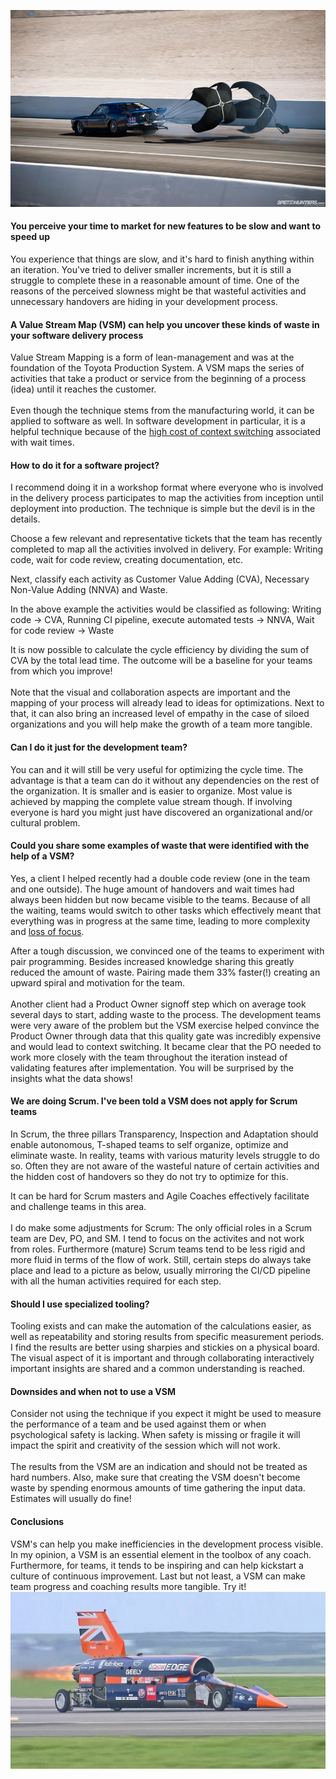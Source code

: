 ![](../parachute.jpg)
#### You perceive your time to market for new features to be slow and want to speed up
You experience that things are slow, and it's hard to finish anything within an iteration. 
You've tried to deliver smaller increments, but it is still a struggle to complete these in a reasonable amount of time. 
One of the reasons of the perceived slowness might be that wasteful activities and unnecessary handovers are hiding in your development process. 
#### A Value Stream Map (VSM) can help you uncover these kinds of waste in your software delivery process
Value Stream Mapping is a form of lean-management and was at the foundation of the Toyota Production System.
A VSM maps the series of activities that take a product or service from the beginning of a process (idea) until it reaches the customer. 
<br/><br/>
Even though the technique stems from the manufacturing world, it can be applied to software as well.
In software development in particular, it is a helpful technique because of the [high cost of context switching](https://34slpa7u66f159hfp1fhl9aur1-wpengine.netdna-ssl.com/wp-content/uploads/2015/06/Slide093.jpg) associated with wait times.
 
#### How to do it for a software project?
I recommend doing it in a workshop format where everyone who is involved in the delivery process participates to map the activities from inception until deployment into production.
The technique is simple but the devil is in the details.

Choose a few relevant and representative tickets that the team has recently completed to map all the activities involved in delivery. For example: Writing code, wait for code review, creating documentation, etc.

Next, classify each activity as Customer Value Adding (CVA), Necessary Non-Value Adding (NNVA) and Waste.

In the above example the activities would be classified as following:
Writing code -> CVA,
Running CI pipeline, execute automated tests -> NNVA,
Wait for code review -> Waste

It is now possible to calculate the cycle efficiency by dividing the sum of CVA by the total lead time. The outcome will be a baseline for your teams from which you improve!
<br/><br/>
Note that the visual and collaboration aspects are important and the mapping of your process will already lead to ideas for optimizations. 
Next to that, it can also bring an increased level of empathy in the case of siloed organizations and you will help make the growth of a team more tangible. 

#### Can I do it just for the development team?
You can and it will still be very useful for optimizing the cycle time.
The advantage is that a team can do it without any dependencies on the rest of the organization.
It is smaller and is easier to organize.
Most value is achieved by mapping the complete value stream though. If involving everyone is hard you might just have discovered an organizational and/or cultural problem.
#### Could you share some examples of waste that were identified with the help of a VSM?
Yes, a client I helped recently had a double code review (one in the team and one outside). The huge amount of handovers 
and wait times had always been hidden but now became visible to the teams. Because of all the waiting, teams would switch to other tasks which effectively meant that everything was in progress at the same time, leading to more complexity and [loss of focus](https://xebia.com/blog/epic-focus-measure-your-way-to-a-better-time-to-market/).

After a tough discussion, we convinced one of the teams to experiment with pair programming. Besides increased knowledge sharing this greatly reduced the amount of waste. Pairing made them 33% faster(!) creating an upward spiral and motivation for the team. 
<br/><br/>
Another client had a Product Owner signoff step which on average took several days to start, adding waste to the process.
The development teams were very aware of the problem but the VSM exercise helped convince the 
Product Owner through data that this quality gate was incredibly expensive and would lead to context switching. 
It became clear that the PO needed to work more closely with the team throughout the iteration instead of validating features after implementation. 
You will be surprised by the insights what the data shows!
#### We are doing Scrum. I've been told a VSM does not apply for Scrum teams
In Scrum, the three pillars Transparency, Inspection and Adaptation should enable autonomous, T-shaped teams to 
self organize, optimize and eliminate waste. In reality, teams with various maturity levels struggle 
to do so. Often they are not aware of the wasteful nature of certain activities and the hidden cost of handovers so they
do not try to optimize for this.

It can be hard for Scrum masters and Agile Coaches effectively facilitate and challenge teams in this area. 
<br/><br/>
I do make some adjustments for Scrum: The only official roles in a Scrum team are Dev, PO, and SM.
I tend to focus on the activites and not work from roles.
Furthermore (mature) Scrum teams tend to be less rigid and more fluid in terms of the flow of work.
Still, certain steps do always take place and lead to a picture as below, usually mirroring the CI/CD pipeline with all the human activities required for each step.
#### Should I use specialized tooling?
Tooling exists and can make the automation of the calculations easier, as well as repeatability and 
storing results from specific measurement periods.
I find the results are better using sharpies and stickies on a physical board.
The visual aspect of it is important and through collaborating interactively important insights are shared and a common understanding is reached.
#### Downsides and when not to use a VSM
Consider not using the technique if you expect it might be used to measure the performance of a team and be used against them or when psychological safety is lacking.
When safety is missing or fragile it will impact the spirit and creativity of the session which will not work.
<br/><br/> 
The results from the VSM are an indication and should not be treated as hard numbers.
Also, make sure that creating the VSM doesn't become waste by spending enormous amounts of time gathering the input data.
Estimates will usually do fine!  
#### Conclusions
VSM's can help you make inefficiencies in the development process visible.
In my opinion, a VSM is an essential element in the toolbox of any coach.
Furthermore, for teams, it tends to be inspiring and can help kickstart a culture of continuous improvement.
Last but not least, a VSM can make team progress and coaching results more tangible.
Try it!
![](../maxresdefault.jpg)

